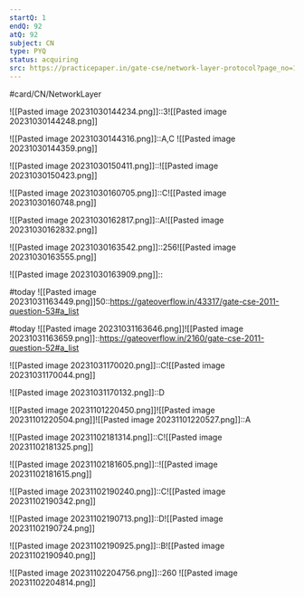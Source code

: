 ```yaml
---
startQ: 1
endQ: 92
atQ: 92
subject: CN
type: PYQ
status: acquiring
src: https://practicepaper.in/gate-cse/network-layer-protocol?page_no=15
---
```

#card/CN/NetworkLayer

![[Pasted image 20231030144234.png]]::3![[Pasted image 20231030144248.png]] <!--SR:!2023-11-03,3,250-->

![[Pasted image 20231030144316.png]]::A,C ![[Pasted image 20231030144359.png]] <!--SR:!2023-11-03,3,250-->

![[Pasted image 20231030150411.png]]::![[Pasted image 20231030150423.png]] <!--SR:!2023-11-03,3,250-->

![[Pasted image 20231030160705.png]]::C![[Pasted image 20231030160748.png]] <!--SR:!2023-11-04,4,270-->

![[Pasted image 20231030162817.png]]::A![[Pasted image 20231030162832.png]] <!--SR:!2023-11-03,3,250-->

![[Pasted image 20231030163542.png]]::256![[Pasted image 20231030163555.png]] <!--SR:!2023-11-04,4,270-->

![[Pasted image 20231030163909.png]]:: <!--SR:!2023-11-04,4,270-->

#today ![[Pasted image 20231031163449.png]]50::https://gateoverflow.in/43317/gate-cse-2011-question-53#a_list

#today ![[Pasted image 20231031163646.png]]![[Pasted image 20231031163659.png]]::https://gateoverflow.in/2160/gate-cse-2011-question-52#a_list


![[Pasted image 20231031170020.png]]::C![[Pasted image 20231031170044.png]] <!--SR:!2023-11-05,4,274-->


![[Pasted image 20231031170132.png]]::D <!--SR:!2023-11-05,4,274-->

![[Pasted image 20231101220450.png]]![[Pasted image 20231101220504.png]]![[Pasted image 20231101220527.png]]::A <!--SR:!2023-11-06,4,276-->

![[Pasted image 20231102181314.png]]::C![[Pasted image 20231102181325.png]]

![[Pasted image 20231102181605.png]]::![[Pasted image 20231102181615.png]]

![[Pasted image 20231102190240.png]]::C![[Pasted image 20231102190342.png]]

![[Pasted image 20231102190713.png]]::D![[Pasted image 20231102190724.png]]

![[Pasted image 20231102190925.png]]::B![[Pasted image 20231102190940.png]]

![[Pasted image 20231102204756.png]]::260 ![[Pasted image 20231102204814.png]]

